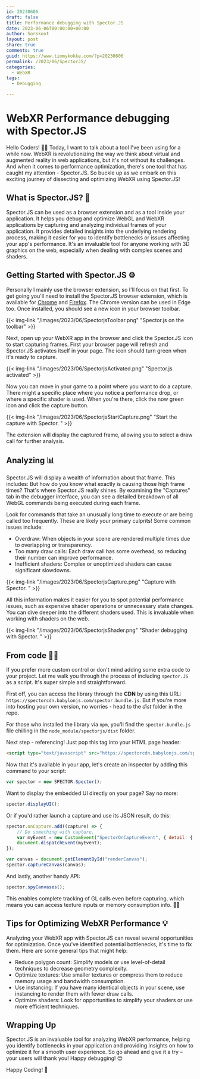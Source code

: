 ```yaml
---
id: 20230606
draft: false
title: Performance debugging with Spector.JS
date: 2023-06-06T00:00:00+00:00
author: Sorskoot
layout: post
share: true
comments: true
guid: https://www.timmykokke.com/?p=20230606
permalink: /2023/06/SpectorJS/
categories:
  - WebXR
tags:
  - Debugging

---
```

# WebXR Performance debugging with Spector.JS 

Hello Coders! 👩‍💻 Today, I want to talk about a tool I've been using for a while now. WebXR is revolutionizing the way we think about virtual and augmented reality in web applications, but it's not without its challenges. And when it comes to performance optimization, there's one tool that has caught my attention - Spector.JS. So buckle up as we embark on this exciting journey of dissecting and optimizing WebXR using Spector.JS!

## What is Spector.JS? 🤔

Spector.JS can be used as a browser extension and as a tool inside your application. It helps you debug and optimize WebGL and WebXR applications by capturing and analyzing individual frames of your application. It provides detailed insights into the underlying rendering process, making it easier for you to identify bottlenecks or issues affecting your app's performance. It's an invaluable tool for anyone working with 3D graphics on the web, especially when dealing with complex scenes and shaders. 

## Getting Started with Spector.JS ⚙️

Personally I mainly use the browser extension, so I'll focus on that first. To get going you'll need to install the Spector.JS browser extension, which is available for [Chrome](https://chrome.google.com/webstore/detail/spectorjs/denbgaamihkadbghdceggmchnflmhpmk) and [Firefox](https://addons.mozilla.org/en-US/firefox/addon/spector-js/). The Chrome version can be used in Edge too. Once installed, you should see a new icon in your browser toolbar.

{{< img-link "/images/2023/06/SpectorjsToolbar.png" "Spector.js on the toolbar" >}}

Next, open up your WebXR app in the browser and click the Spector.JS icon to start capturing frames. First your browser page will refresh and Spector.JS activates itself in your page. The icon should turn green when it's ready to capture. 

{{< img-link "/images/2023/06/SpectorjsActivated.png" "Spector.js activated" >}}

Now you can move in your game to a point where you want to do a capture. There might a specific place where you notice a performance drop, or where a specific shader is used. When you're there, click the now green icon and click the capture button.

{{< img-link "/images/2023/06/SpectorjsStartCapture.png" "Start the capture with Spector. " >}}

The extension will display the captured frame, allowing you to select a draw call for further analysis.

## Analyzing 📊

Spector.JS will display a wealth of information about that frame. This includes:
But how do you know what exactly is causing those high frame times? That's where Spector.JS really shines. By examining the "Captures" tab in the debugger interface, you can see a detailed breakdown of all WebGL commands being executed during each frame.

Look for commands that take an unusually long time to execute or are being called too frequently. These are likely your primary culprits! Some common issues include:
- Overdraw: When objects in your scene are rendered multiple times due to overlapping or transparency.
- Too many draw calls: Each draw call has some overhead, so reducing their number can improve performance.
- Inefficient shaders: Complex or unoptimized shaders can cause significant slowdowns.

{{< img-link "/images/2023/06/SpectorjsCapture.png" "Capture with Spector. " >}}

All this information makes it easier for you to spot potential performance issues, such as expensive shader operations or unnecessary state changes. You can dive deeper into the different shaders used. This is invaluable when working with shaders on the web.

{{< img-link "/images/2023/06/SpectorjsShader.png" "Shader debugging with Spector. " >}}

## From code 🧑‍💻

If you prefer more custom control or don't mind adding some extra code to your project.
Let me walk you through the process of including `spector.JS` as a script. It's super simple and straightforward. 

First off, you can access the library through the **CDN** by using this URL: `https://spectorcdn.babylonjs.com/spector.bundle.js`. But if you're more into hosting your own version, no worries - head to the *dist* folder in the repo.

For those who installed the library via `npm`, you'll find the `spector.bundle.js` file chilling in the `node_module/spectorjs/dist` folder. 

Next step - referencing! Just pop this tag into your HTML page header:

```html
<script type="text/javascript" src="https://spectorcdn.babylonjs.com/spector.bundle.js"></script>
```
Now that it's available in your app, let's create an inspector by adding this command to your script:

```javascript
var spector = new SPECTOR.Spector();
```

Want to display the embedded UI directly on your page? Say no more:

```javascript
spector.displayUI();
```

Or if you'd rather launch a capture and use its JSON result, do this:

```javascript
spector.onCapture.add((capture) => {
    // Do something with capture.
    var myEvent = new CustomEvent("SpectorOnCaptureEvent", { detail: { captureString: JSON.stringify(capture) } });
    document.dispatchEvent(myEvent);
});

var canvas = document.getElementById("renderCanvas");
spector.captureCanvas(canvas);
```

And lastly, another handy API:

```javascript
spector.spyCanvases();
```

This enables complete tracking of GL calls even before capturing, which means you can access texture inputs or memory consumption info. 🕵️‍♀️



## Tips for Optimizing WebXR Performance 💡

Analyzing your WebXR app with Spector.JS can reveal several opportunities for optimization. Once you've identified potential bottlenecks, it's time to fix them. Here are some general tips that might help:

- Reduce polygon count: Simplify models or use level-of-detail techniques to decrease geometry complexity.
- Optimize textures: Use smaller textures or compress them to reduce memory usage and bandwidth consumption.
- Use instancing: If you have many identical objects in your scene, use instancing to render them with fewer draw calls.
- Optimize shaders: Look for opportunities to simplify your shaders or use more efficient techniques.

## Wrapping Up 

Spector.JS is an invaluable tool for analyzing WebXR performance, helping you identify bottlenecks in your application and providing insights on how to optimize it for a smooth user experience. So go ahead and give it a try – your users will thank you! Happy debugging! 😊 

Happy Coding! 🚀